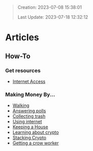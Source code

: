 > Creation:    2023-07-08 15:38:01
>
> Last Update: 2023-07-18 12:32:12


# Articles

## How-To

### Get resources
- [Internet Access](/articles/get-internet-from-e-scooter.md)

### Making Money By...
- [Walking](/articles/how-to-make-money-walking.md)
- [Answering polls](/articles/how-to-make-money-google-rewards.md)
- [Collecting trash](/articles/how-to-make-money-trashback.md)
- [Using internet](/articles/earn-bat-with-brave.md)
- [Keeping a House](/articles/get-paid-for-housekeeping.md)
- [Learning about crypto](/articles/learn-and-earn-crypto.md)
- [Stacking Crypto](/articles/stacking-crypto.md)
- [Getting a crow worker](/articles/get-crow-workers.md)
